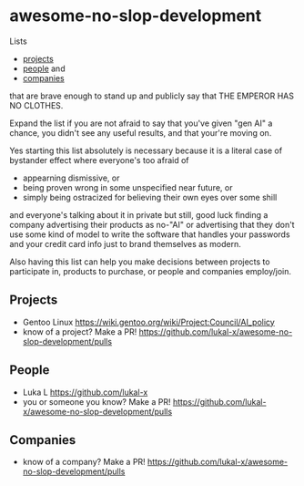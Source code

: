 # awesome-no-slop-development
Lists

- [projects](#projects)
- [people](#people) and
- [companies](#companies)

that are brave enough to stand up and publicly say that THE EMPEROR HAS NO CLOTHES.

Expand the list if you are not afraid to say that you've given "gen AI" a chance, you didn't see any useful results, and that your're moving on.

Yes starting this list absolutely is necessary because it is a literal case of bystander effect where everyone's too afraid of

- appearning dismissive, or
- being proven wrong in some unspecified near future, or
- simply being ostracized for believing their own eyes over some shill

and everyone's talking about it in private but still, good luck finding a company advertising their products as no-"AI" or advertising that they don't use some kind of model to write the software that handles your passwords and your credit card info just to brand themselves as modern.

Also having this list can help you make decisions between projects to participate in, products to purchase, or people and companies employ/join.

## Projects

- Gentoo Linux https://wiki.gentoo.org/wiki/Project:Council/AI_policy
- know of a project? Make a PR! https://github.com/lukal-x/awesome-no-slop-development/pulls

## People

- Luka L https://github.com/lukal-x
- you or someone you know? Make a PR! https://github.com/lukal-x/awesome-no-slop-development/pulls

## Companies

- know of a company? Make a PR! https://github.com/lukal-x/awesome-no-slop-development/pulls

